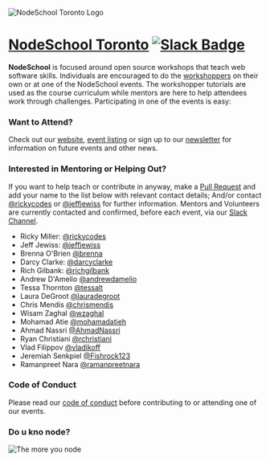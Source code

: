 ![NodeSchool Toronto Logo](http://nodeschool.io/toronto/i/nodeschool-toronto-logo.svg)

# [NodeSchool Toronto](http://nodeschool.io/toronto) [![Slack Badge](https://nodeschool-toronto-slackin.herokuapp.com/badge.svg)](https://nodeschool-toronto-slackin.herokuapp.com/)

**NodeSchool** is focused around open source workshops that teach web software skills. Individuals are encouraged to do the [workshoppers](http://nodeschool.io/#workshoppers) on their own or at one of the NodeSchool events. The workshopper tutorials are used as the course curriculum while mentors are here to help attendees work through challenges. Participating in one of the events is easy:

### Want to Attend?

Check out our [website](http://nodeschool.io/toronto/), [event listing](https://ti.to/nodeschool-toronto) or sign up to our [newsletter](http://nodeschool.us11.list-manage.com/subscribe?u=62145c918d78960a0c95987c2&id=ec5cf6637f) for information on future events and other news.

### Interested in Mentoring or Helping Out?

If you want to help teach or contribute in anyway, make a [Pull Request](https://github.com/nodeschool/toronto/pulls) and add your name to the list below with relevant contact details; And/or contact [@rickycodes](http://github.com/rickycodes) or [@jeffjewiss](http://github.com/jeffjewiss) for further information. Mentors and Volunteers are currently contacted and confirmed, before each event, via our [Slack Channel](https://nodeschool-toronto-slackin.herokuapp.com/).

- Ricky Miller: [@rickycodes](http://github.com/rickycodes)
- Jeff Jewiss: [@jeffjewiss](http://github.com/jeffjewiss)
- Brenna O'Brien [@brenna](http://github.com/brenna)
- Darcy Clarke: [@darcyclarke](http://github.com/darcyclarke)
- Rich Gilbank: [@richgilbank](http://github.com/richgilbank)
- Andrew D'Amelio [@andrewdamelio](http://github.com/andrewdamelio)
- Tessa Thornton [@tessalt](http://github.com/tessalt)
- Laura DeGroot [@lauradegroot](http://github.com/lauradegroot)
- Chris Mendis [@chrismendis](http://github.com/chrismendis)
- Wisam Zaghal [@wzaghal](http://github.com/wzaghal)
- Mohamad Atie [@mohamadatieh](https://github.com/MohamadAtieh)
- Ahmad Nassri [@AhmadNassri](https://github.com/ahmadnassri)
- Ryan Christiani [@rchristiani](https://github.com/Rchristiani)
- Vlad Filippov [@vladikoff](http://github.com/vladikoff)
- Jeremiah Senkpiel [@Fishrock123](https://github.com/Fishrock123)
- Ramanpreet Nara [@ramanpreetnara](https://github.com/ramanpreetnara)

### Code of Conduct

Please read our [code of conduct](http://confcodeofconduct.com/) before contributing to or attending one of our events.

### Do u kno node?

![The more you node](https://lh3.googleusercontent.com/-2OoNYJvLvUE/UXBI2YH1FHI/AAAAAAAAYqQ/uuvTgt1OYQs/s640/themoreyounode.jpg)
